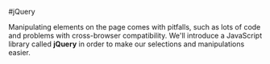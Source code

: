 #jQuery

Manipulating elements on the page comes with pitfalls, such as lots of code and problems with cross-browser compatibility. We'll introduce a JavaScript library called **jQuery** in order to make our selections and manipulations easier.
